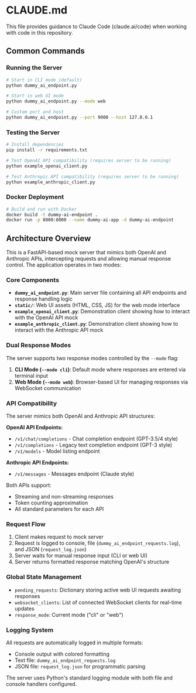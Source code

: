 # CLAUDE.md

This file provides guidance to Claude Code (claude.ai/code) when working with code in this repository.

## Common Commands

### Running the Server
```bash
# Start in CLI mode (default)
python dummy_ai_endpoint.py

# Start in web UI mode
python dummy_ai_endpoint.py --mode web

# Custom port and host
python dummy_ai_endpoint.py --port 9000 --host 127.0.0.1
```

### Testing the Server
```bash
# Install dependencies
pip install -r requirements.txt

# Test OpenAI API compatibility (requires server to be running)
python example_openai_client.py

# Test Anthropic API compatibility (requires server to be running)
python example_anthropic_client.py
```

### Docker Deployment
```bash
# Build and run with Docker
docker build -t dummy-ai-endpoint .
docker run -p 8000:8000 --name dummy-ai-app -d dummy-ai-endpoint
```

## Architecture Overview

This is a FastAPI-based mock server that mimics both OpenAI and Anthropic APIs, intercepting requests and allowing manual response control. The application operates in two modes:

### Core Components

- **`dummy_ai_endpoint.py`**: Main server file containing all API endpoints and response handling logic
- **`static/`**: Web UI assets (HTML, CSS, JS) for the web mode interface
- **`example_openai_client.py`**: Demonstration client showing how to interact with the OpenAI API mock
- **`example_anthropic_client.py`**: Demonstration client showing how to interact with the Anthropic API mock

### Dual Response Modes

The server supports two response modes controlled by the `--mode` flag:

1. **CLI Mode (`--mode cli`)**: Default mode where responses are entered via terminal input
2. **Web Mode (`--mode web`)**: Browser-based UI for managing responses via WebSocket communication

### API Compatibility

The server mimics both OpenAI and Anthropic API structures:

**OpenAI API Endpoints:**
- `/v1/chat/completions` - Chat completion endpoint (GPT-3.5/4 style)
- `/v1/completions` - Legacy text completion endpoint (GPT-3 style)
- `/v1/models` - Model listing endpoint

**Anthropic API Endpoints:**
- `/v1/messages` - Messages endpoint (Claude style)

Both APIs support:
- Streaming and non-streaming responses
- Token counting approximation
- All standard parameters for each API

### Request Flow

1. Client makes request to mock server
2. Request is logged to console, file (`dummy_ai_endpoint_requests.log`), and JSON (`request_log.json`)
3. Server waits for manual response input (CLI or web UI)
4. Server returns formatted response matching OpenAI's structure

### Global State Management

- `pending_requests`: Dictionary storing active web UI requests awaiting responses
- `websocket_clients`: List of connected WebSocket clients for real-time updates
- `response_mode`: Current mode ("cli" or "web")

### Logging System

All requests are automatically logged in multiple formats:
- Console output with colored formatting
- Text file: `dummy_ai_endpoint_requests.log`
- JSON file: `request_log.json` for programmatic parsing

The server uses Python's standard logging module with both file and console handlers configured.